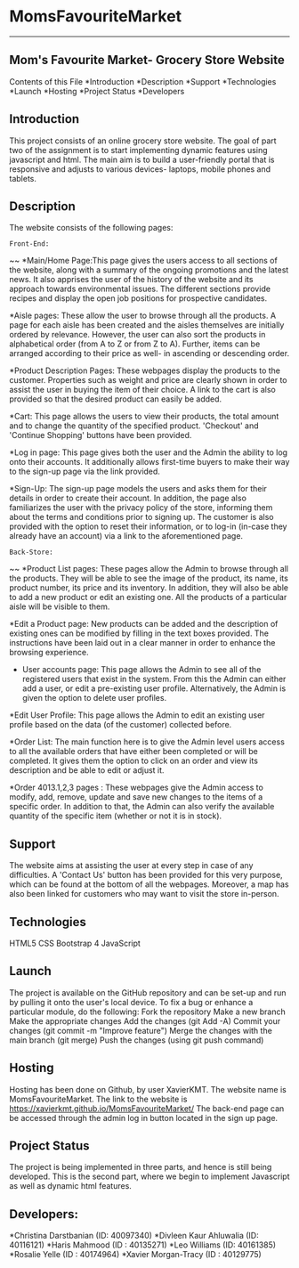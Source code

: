 # MomsFavouriteMarket
---------------------------------------------
Mom's Favourite Market- Grocery Store Website
---------------------------------------------

Contents of this File
*Introduction
*Description
*Support
*Technologies
*Launch
*Hosting
*Project Status
*Developers


Introduction
------------
This project consists of an online grocery store website. The goal of part two of the assignment is to start implementing dynamic features using javascript and html. The main aim is to build a user-friendly portal that is responsive and adjusts to various devices- laptops, mobile phones and tablets.


Description
-----------

The website consists of the following pages:

	Front-End:
~~
*Main/Home Page:This page gives the users access to all sections of the website, along with a summary of the ongoing promotions and the latest news. It also apprises the user of the history of the website and its approach towards environmental issues. The different sections provide recipes and display the open job positions for prospective candidates.

*Aisle pages: These allow the user to browse through all the products. A page for each aisle has been created and the aisles themselves are initially ordered by relevance. However, the user can also sort the products in alphabetical order (from A to Z or from Z to A). Further, items can be arranged according to their price as well- in ascending or descending order.

*Product Description Pages: These webpages display the products to the customer. Properties such as weight and price are clearly shown in order to assist the user in buying the item of their choice. A link to the cart is also provided so that the desired product can easily be added.

*Cart: This page allows the users to view their products, the total amount and to change the quantity of the specified product. 'Checkout' and 'Continue Shopping' buttons have been provided.

*Log in page: This page gives both the user and the Admin the ability to log onto their accounts. It additionally allows first-time buyers to make their way to the sign-up page via the link provided.

*Sign-Up: The sign-up page models the users and asks them for their details in order to create their account. In addition, the page also familiarizes the user with the privacy policy of the store, informing them about the terms and conditions prior to signing up. The customer is also provided with the option to reset their information, or to log-in (in-case they already have an account) via a link to the aforementioned page.


	
	Back-Store:
~~
*Product List pages: These pages allow the Admin to browse through all the products. They will be able to see the image of the product, its name, its product number, its price and its inventory. In addition, they will also be able to add a new product or edit an existing one. All the products of a particular aisle will be visible to them.

*Edit a Product page: New products can be added and the description of existing ones can be modified by filling in the text boxes provided. The instructions have been laid out in a clear manner in order to enhance the browsing experience.

* User accounts page: This page allows the Admin to see all of the registered users that exist in the system. From this the Admin can either add a user, or edit a pre-existing user profile. Alternatively, the Admin is given the option to delete user profiles.

*Edit User Profile: This page allows the Admin to edit an existing user profile based on the data (of the customer) collected before.

*Order List: The main function here is to give the Admin level users access to all the available orders that have either been completed or will be completed. It gives them the option to click on an order and view its description and be able to edit or adjust it.

*Order 4013.1,2,3 pages : These webpages give the Admin access to modify, add, remove, update and save new changes to the items of a specific order. In addition to that, the Admin can also verify the available quantity of the specific item (whether or not it is in stock).


Support
-------
The website aims at assisting the user at every step in case of any difficulties. A 'Contact Us' button has been provided for this very purpose, which can be found at the bottom of all the webpages. Moreover, a map has also been linked for customers who may want to visit the store in-person.


Technologies
------------
HTML5
CSS
Bootstrap 4
JavaScript

Launch
------
The project is available on the GitHub repository and can be set-up and run by pulling it onto the user's local device.
To fix a bug or enhance a particular module, do the following:
	Fork the repository
	Make a new branch
	Make the appropriate changes 
	Add the changes (git Add -A)
	Commit your changes (git commit -m "Improve feature")
	Merge the changes with the main branch (git merge)
	Push the changes (using git push command)


Hosting
-------
Hosting has been done on Github, by user XavierKMT. The website name is MomsFavouriteMarket.
The link to the website is https://xavierkmt.github.io/MomsFavouriteMarket/
The back-end page can be accessed through the admin log in button located in the sign up page.


Project Status
--------------
The project is being implemented in three parts, and hence is still being developed. This is the second part, where we begin to implement Javascript as well as dynamic html features.


Developers:
----------
*Christina Darstbanian (ID: 40097340)
*Divleen Kaur Ahluwalia (ID: 40116121)
*Haris Mahmood (ID : 40135271)
*Leo Williams (ID: 40161385)
*Rosalie Yelle (ID : 40174964)
*Xavier Morgan-Tracy (ID : 40129775)
